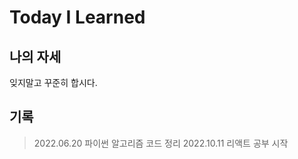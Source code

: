 # Today I Learned

## 나의 자세
잊지말고 꾸준히 합시다.

## 기록
> 2022.06.20 파이썬 알고리즘 코드 정리
> 2022.10.11 리액트 공부 시작
